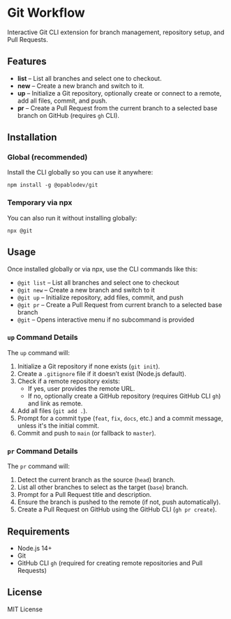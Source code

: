 # Git Workflow

Interactive Git CLI extension for branch management, repository setup, and Pull Requests.

## Features

- **list** – List all branches and select one to checkout.
- **new** – Create a new branch and switch to it.
- **up** – Initialize a Git repository, optionally create or connect to a remote, add all files, commit, and push.
- **pr** – Create a Pull Request from the current branch to a selected base branch on GitHub (requires `gh` CLI).

## Installation

### Global (recommended)

Install the CLI globally so you can use it anywhere:

    npm install -g @opablodev/git

### Temporary via npx

You can also run it without installing globally:

    npx @git

## Usage

Once installed globally or via npx, use the CLI commands like this:

- `@git list` – List all branches and select one to checkout
- `@git new` – Create a new branch and switch to it
- `@git up` – Initialize repository, add files, commit, and push
- `@git pr` – Create a Pull Request from current branch to a selected base branch
- `@git` – Opens interactive menu if no subcommand is provided

### `up` Command Details

The `up` command will:

1. Initialize a Git repository if none exists (`git init`).
2. Create a `.gitignore` file if it doesn’t exist (Node.js default).
3. Check if a remote repository exists:
   - If yes, user provides the remote URL.
   - If no, optionally create a GitHub repository (requires GitHub CLI `gh`) and link as remote.
4. Add all files (`git add .`).
5. Prompt for a commit type (`feat`, `fix`, `docs`, etc.) and a commit message, unless it's the initial commit.
6. Commit and push to `main` (or fallback to `master`).

### `pr` Command Details

The `pr` command will:

1. Detect the current branch as the source (`head`) branch.
2. List all other branches to select as the target (`base`) branch.
3. Prompt for a Pull Request title and description.
4. Ensure the branch is pushed to the remote (if not, push automatically).
5. Create a Pull Request on GitHub using the GitHub CLI (`gh pr create`).

## Requirements

- Node.js 14+
- Git
- GitHub CLI `gh` (required for creating remote repositories and Pull Requests)

## License

MIT License
